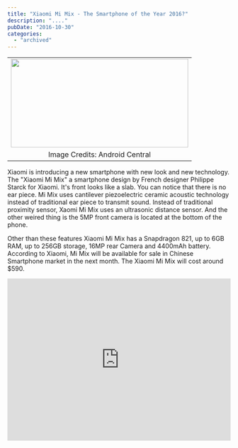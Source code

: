 ```yaml
---
title: "Xiaomi Mi Mix - The Smartphone of the Year 2016?"
description: "...."
pubDate: "2016-10-30"
categories: 
  - "archived"
---
```


<table align="center" cellpadding="0" cellspacing="0" style="margin-left: auto; margin-right: auto; text-align: center;"><tbody><tr><td style="text-align: center;"><a href="https://4.bp.blogspot.com/-Bb3iiMpToW8/WBYBsP_fRcI/AAAAAAAADNc/qoiXamwyigcxQICPSjcxR1997HtQMIi6wCPcB/s1600/xiaomi-mi-mix-2.jpg" style="margin-left: auto; margin-right: auto;"><img border="0" height="200" src="images/xiaomi-mi-mix-2.jpg" width="400"></a></td></tr><tr><td style="text-align: center;">Image Credits: Android Central</td></tr></tbody></table>

  

Xiaomi is introducing a new smartphone with new look and new technology. The "Xiaomi Mi Mix" a smartphone design by French designer Philippe Starck for Xiaomi. It's front looks like a slab. You can notice that there is no ear piece. Mi Mix uses cantilever piezoelectric ceramic acoustic technology instead of traditional ear piece to transmit sound. Instead of traditional proximity sensor, Xaomi Mi Mix uses an ultrasonic distance sensor. And the other weired thing is the 5MP front camera is located at the bottom of the phone.  
  
Other than these features Xiaomi Mi Mix has a Snapdragon 821, up to 6GB RAM, up to 256GB storage, 16MP rear Camera and 4400mAh battery. According to Xiaomi, Mi Mix will be available for sale in Chinese Smartphone market in the next month. The Xiaomi Mi Mix will cost around $590. 
  

<iframe allowfullscreen data-thumbnail-src="https://i.ytimg.com/vi/Bxl7GKY8KDs/0.jpg" frameborder="0" height="366" src="https://www.youtube.com/embed/Bxl7GKY8KDs?feature=player_embedded" width="100%"></iframe>
